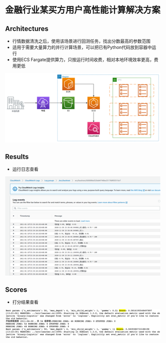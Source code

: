 # 金融行业某买方用户高性能计算解决方案

## Architectures
* 行情数据清洗之后，使用该场景进行回测任务，找出分数最高的参数范围
* 适用于需要大量算力的并行计算场景，可以把已有Python代码放到容器中运行
* 使用ECS Fargate提供算力，只按运行时间收费，相对本地环境效率更高，费用更低

![](assets/arch.png)

## Results
* 运行日志查看

![route](assets/results.png)

## Scores
* 打分结果查看

![route](assets/score.png)

